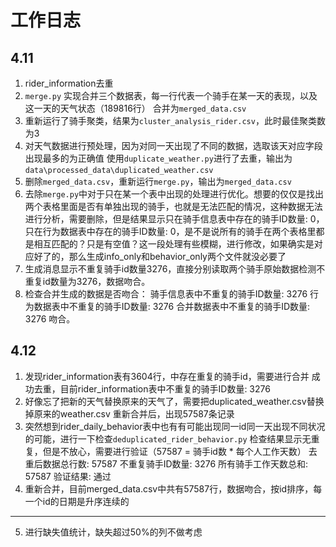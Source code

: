 # 工作日志
## 4.11
1. rider_information去重
2. `merge.py` 实现合并三个数据表，每一行代表一个骑手在某一天的表现，以及这一天的天气状态（189816行）
    合并为`merged_data.csv`
3. 重新运行了骑手聚类，结果为`cluster_analysis_rider.csv`，此时最佳聚类数为3
4. 对天气数据进行预处理，因为对同一天出现了不同的数据，选取该天对应字段出现最多的为正确值
    使用`duplicate_weather.py`进行了去重，输出为`data\processed_data\duplicated_weather.csv`
5. 删除`merged_data.csv`，重新运行`merge.py`，输出为`merged_data.csv`
6. 去除`merge.py`中对于只在某一个表中出现的处理进行优化。想要的仅仅是找出两个表格里面是否有单独出现的骑手，也就是无法匹配的情况，这种数据无法进行分析，需要删除，但是结果显示只在骑手信息表中存在的骑手ID数量: 0，只在行为数据表中存在的骑手ID数量: 0，是不是说所有的骑手在两个表格里都是相互匹配的？只是有空值？这一段处理有些模糊，进行修改，如果确实是对应好了的，那么生成info_only和behavior_only两个文件就没必要了
7. 生成消息显示不重复骑手id数量3276，直接分别读取两个骑手原始数据检测不重复id数量为3276，数据吻合。
8. 检查合并生成的数据是否吻合：
    骑手信息表中不重复的骑手ID数量: 3276
    行为数据表中不重复的骑手ID数量: 3276
    合并数据表中不重复的骑手ID数量: 3276
    吻合。

## 4.12
1. 发现rider_information表有3604行，中存在重复的骑手id，需要进行合并
    成功去重，目前rider_information表中不重复的骑手ID数量: 3276
2. 好像忘了把新的天气替换原来的天气了，需要把duplicated_weather.csv替换掉原来的weather.csv
    重新合并后，出现57587条记录
3. 突然想到rider_daily_behavior表中也有有可能出现同一id同一天出现不同状况的可能，进行一下检查`deduplicated_rider_behavior.py`
    检查结果显示无重复，但是不放心，需要进行验证（57587 = 骑手id数 * 每个人工作天数）
    去重后数据总行数: 57587
    不重复骑手ID数量: 3276
    所有骑手工作天数总和: 57587
    验证结果: 通过
4. 重新合并，目前merged_data.csv中共有57587行，数据吻合，按id排序，每一个id的日期是升序连续的
---
5. 进行缺失值统计，缺失超过50%的列不做考虑